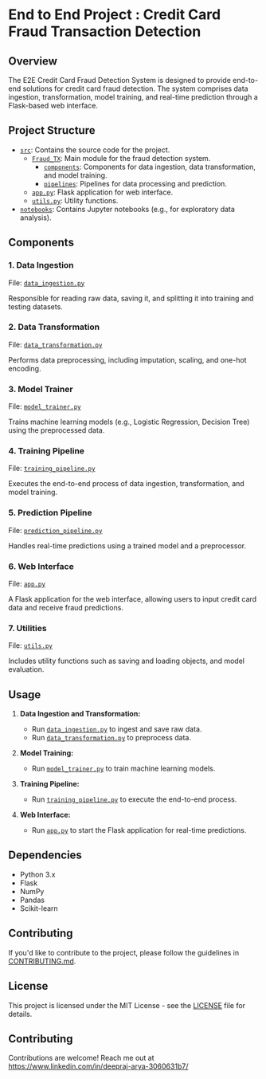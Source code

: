 # End to End Project : Credit Card Fraud Transaction Detection

## Overview

The E2E Credit Card Fraud Detection System is designed to provide end-to-end solutions for credit card fraud detection. The system comprises data ingestion, transformation, model training, and real-time prediction through a Flask-based web interface.

## Project Structure

- [`src`](src): Contains the source code for the project.
  - [`Fraud_TX`](src/Fraud_TX): Main module for the fraud detection system.
    - [`components`](src/Fraud_TX/components): Components for data ingestion, data transformation, and model training.
    - [`pipelines`](src/Fraud_TX/pipelines): Pipelines for data processing and prediction.
  - [`app.py`](app.py): Flask application for web interface.
  - [`utils.py`](utils.py): Utility functions.
- [`notebooks`](notebooks): Contains Jupyter notebooks (e.g., for exploratory data analysis).

## Components

### 1. Data Ingestion

File: [`data_ingestion.py`](src/Fraud_TX/components/data_ingestion.py)

Responsible for reading raw data, saving it, and splitting it into training and testing datasets.

### 2. Data Transformation

File: [`data_transformation.py`](src/Fraud_TX/components/data_transformation.py)

Performs data preprocessing, including imputation, scaling, and one-hot encoding.

### 3. Model Trainer

File: [`model_trainer.py`](src/Fraud_TX/components/model_trainer.py)

Trains machine learning models (e.g., Logistic Regression, Decision Tree) using the preprocessed data.

### 4. Training Pipeline

File: [`training_pipeline.py`](src/Fraud_TX/pipelines/training_pipeline.py)

Executes the end-to-end process of data ingestion, transformation, and model training.

### 5. Prediction Pipeline

File: [`prediction_pipeline.py`](src/Fraud_TX/pipelines/prediction_pipeline.py)

Handles real-time predictions using a trained model and a preprocessor.

### 6. Web Interface

File: [`app.py`](app.py)

A Flask application for the web interface, allowing users to input credit card data and receive fraud predictions.

### 7. Utilities

File: [`utils.py`](utils.py)

Includes utility functions such as saving and loading objects, and model evaluation.

## Usage

1. **Data Ingestion and Transformation:**
   - Run [`data_ingestion.py`](src/Fraud_TX/components/data_ingestion.py) to ingest and save raw data.
   - Run [`data_transformation.py`](src/Fraud_TX/components/data_transformation.py) to preprocess data.

2. **Model Training:**
   - Run [`model_trainer.py`](src/Fraud_TX/components/model_trainer.py) to train machine learning models.

3. **Training Pipeline:**
   - Run [`training_pipeline.py`](src/Fraud_TX/pipelines/training_pipeline.py) to execute the end-to-end process.

4. **Web Interface:**
   - Run [`app.py`](app.py) to start the Flask application for real-time predictions.

## Dependencies

- Python 3.x
- Flask
- NumPy
- Pandas
- Scikit-learn

## Contributing

If you'd like to contribute to the project, please follow the guidelines in [CONTRIBUTING.md](CONTRIBUTING.md).

## License

This project is licensed under the MIT License - see the [LICENSE](LICENSE) file for details.

## Contributing

Contributions are welcome! Reach me out at https://www.linkedin.com/in/deepraj-arya-3060631b7/

